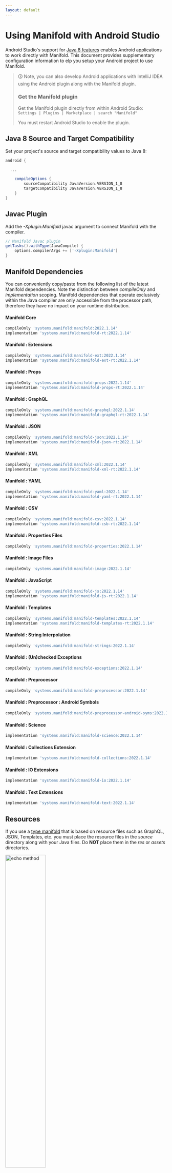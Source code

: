 ```yaml
---
layout: default
---
```


# Using Manifold with Android Studio

Android Studio's support for [Java 8 features](https://developer.android.com/studio/write/java8-support.html) enables
Android applications to work directly with Manifold. This document provides supplementary configuration information to
elp you setup your Android project to use Manifold.

>🛈 Note, you can also develop Android applications with IntelliJ IDEA using the Android plugin along with the Manifold
>plugin. 
>
>### Get the Manifold plugin
>Get the Manifold plugin directly from within Android Studio:
><br>
>`Settings | Plugins | Marketplace | search "Manifold"`
><br>
> 
>You must restart Android Studio to enable the plugin. 
 
## Java 8 Source and Target Compatibility 
Set your project's source and target compatibility values to Java 8:

```groovy
android {

  ...

    compileOptions {
        sourceCompatibility JavaVersion.VERSION_1_8
        targetCompatibility JavaVersion.VERSION_1_8
    }
}
```

## Javac Plugin
Add the *-Xplugin:Manifold* javac argument to connect Manifold with the compiler.

```groovy
// Manifold Javac plugin
getTasks().withType(JavaCompile) {
    options.compilerArgs += ['-Xplugin:Manifold']
}
```    

## Manifold Dependencies
You can conveniently copy/paste from the following list of the latest Manifold dependencies. Note the distinction
between *compileOnly* and *implementation* scoping. Manifold dependencies that operate exclusively within the
Java compiler are only accessible from the processor path, therefore they have no impact on your runtime distribution.

#### Manifold Core
```groovy
compileOnly 'systems.manifold:manifold:2022.1.14'
implementation 'systems.manifold:manifold-rt:2022.1.14'
```
#### Manifold : Extensions
```groovy
compileOnly 'systems.manifold:manifold-ext:2022.1.14'
implementation 'systems.manifold:manifold-ext-rt:2022.1.14'
```
#### Manifold : Props
```groovy
compileOnly 'systems.manifold:manifold-props:2022.1.14'
implementation 'systems.manifold:manifold-props-rt:2022.1.14'
```
#### Manifold : GraphQL
```groovy
compileOnly 'systems.manifold:manifold-graphql:2022.1.14'
implementation 'systems.manifold:manifold-graphql-rt:2022.1.14'
```
#### Manifold : JSON
```groovy
compileOnly 'systems.manifold:manifold-json:2022.1.14'
implementation 'systems.manifold:manifold-json-rt:2022.1.14'
```
#### Manifold : XML
```groovy
compileOnly 'systems.manifold:manifold-xml:2022.1.14'
implementation 'systems.manifold:manifold-xml-rt:2022.1.14'
```
#### Manifold : YAML
```groovy
compileOnly 'systems.manifold:manifold-yaml:2022.1.14'
implementation 'systems.manifold:manifold-yaml-rt:2022.1.14'
```
#### Manifold : CSV
```groovy
compileOnly 'systems.manifold:manifold-csv:2022.1.14'
implementation 'systems.manifold:manifold-csb-rt:2022.1.14'
```
#### Manifold : Properties Files
```groovy
compileOnly 'systems.manifold:manifold-properties:2022.1.14'
```
#### Manifold : Image Files
```groovy
compileOnly 'systems.manifold:manifold-image:2022.1.14'
```
#### Manifold : JavaScript
```groovy
compileOnly 'systems.manifold:manifold-js:2022.1.14'
implementation 'systems.manifold:manifold-js-rt:2022.1.14'
```
#### Manifold : Templates
```groovy
compileOnly 'systems.manifold:manifold-templates:2022.1.14'
implementation 'systems.manifold:manifold-templates-rt:2022.1.14'
```
#### Manifold : String Interpolation
```groovy
compileOnly 'systems.manifold:manifold-strings:2022.1.14'
```
#### Manifold : (Un)checked Exceptions
```groovy
compileOnly 'systems.manifold:manifold-exceptions:2022.1.14'
```
#### Manifold : Preprocessor
```groovy
compileOnly 'systems.manifold:manifold-preprocessor:2022.1.14'
```
#### Manifold : Preprocessor : Android Symbols
```groovy
compileOnly 'systems.manifold:manifold-preprocessor-android-syms:2022.1.14'
```
#### Manifold : Science
```groovy
implementation 'systems.manifold:manifold-science:2022.1.14'
```
#### Manifold : Collections Extension
```groovy
implementation 'systems.manifold:manifold-collections:2022.1.14'
```
#### Manifold : IO Extensions
```groovy
implementation 'systems.manifold:manifold-io:2022.1.14'
```
#### Manifold : Text Extensions
```groovy
implementation 'systems.manifold:manifold-text:2022.1.14'
```

## Resources

If you use a [type manifold](https://github.com/manifold-systems/manifold/tree/master/manifold-core-parent/manifold#the-big-picture)
that is based on resource files such as GraphQL, JSON, Templates, etc. you must place the resource files in the 
*source* directory along with your Java files.  Do **NOT** place them in the *res* or *assets* directories.
 
<p><img src="http://manifold.systems/images/android_resources.png" alt="echo method" width="50%" height="50%"/></p> 

## Preprocessor and build variant symbols

If you use the [preprocessor](https://github.com/manifold-systems/manifold/tree/master/manifold-deps-parent/manifold-preprocessor),
you can directly reference Android build variant symbols with the [manifold-preprocessor-android-syms](https://github.com/manifold-systems/manifold/tree/master/manifold-deps-parent/manifold-preprocessor-android-syms)
dependency.
```java
#if FLAVOR == "paid"
  @Override
  public void specialMethod(Foo foo) {
  ...
  }
#endif
```
build.gradle
```groovy
dependencies {
    ...
    compileOnly 'systems.manifold:manifold-preprocessor:2022.1.14'
    compileOnly 'systems.manifold:manifold-preprocessor-android-syms:2022.1.14'
}
```